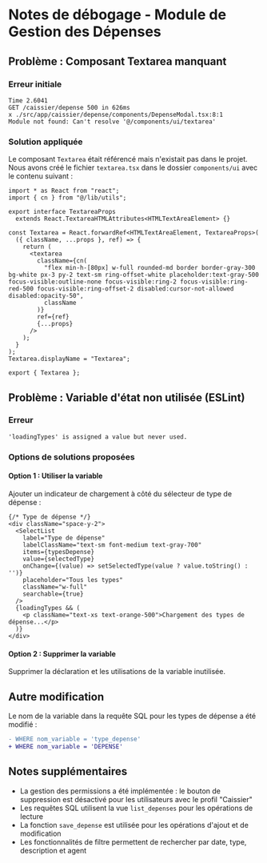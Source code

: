# Notes de débogage - Module de Gestion des Dépenses

## Problème : Composant Textarea manquant

### Erreur initiale
```
Time 2.6041
GET /caissier/depense 500 in 626ms
x ./src/app/caissier/depense/components/DepenseModal.tsx:8:1
Module not found: Can't resolve '@/components/ui/textarea'
```

### Solution appliquée
Le composant `Textarea` était référencé mais n'existait pas dans le projet. Nous avons créé le fichier `textarea.tsx` dans le dossier `components/ui` avec le contenu suivant :

```tsx
import * as React from "react";
import { cn } from "@/lib/utils";

export interface TextareaProps
  extends React.TextareaHTMLAttributes<HTMLTextAreaElement> {}

const Textarea = React.forwardRef<HTMLTextAreaElement, TextareaProps>(
  ({ className, ...props }, ref) => {
    return (
      <textarea
        className={cn(
          "flex min-h-[80px] w-full rounded-md border border-gray-300 bg-white px-3 py-2 text-sm ring-offset-white placeholder:text-gray-500 focus-visible:outline-none focus-visible:ring-2 focus-visible:ring-red-500 focus-visible:ring-offset-2 disabled:cursor-not-allowed disabled:opacity-50",
          className
        )}
        ref={ref}
        {...props}
      />
    );
  }
);
Textarea.displayName = "Textarea";

export { Textarea };
```

## Problème : Variable d'état non utilisée (ESLint)

### Erreur
```
'loadingTypes' is assigned a value but never used.
```

### Options de solutions proposées

#### Option 1 : Utiliser la variable
Ajouter un indicateur de chargement à côté du sélecteur de type de dépense :

```tsx
{/* Type de dépense */}
<div className="space-y-2">
  <SelectList
    label="Type de dépense"
    labelClassName="text-sm font-medium text-gray-700"
    items={typesDepense}
    value={selectedType}
    onChange={(value) => setSelectedType(value ? value.toString() : '')}
    placeholder="Tous les types"
    className="w-full"
    searchable={true}
  />
  {loadingTypes && (
    <p className="text-xs text-orange-500">Chargement des types de dépense...</p>
  )}
</div>
```

#### Option 2 : Supprimer la variable
Supprimer la déclaration et les utilisations de la variable inutilisée.

## Autre modification

Le nom de la variable dans la requête SQL pour les types de dépense a été modifié :
```diff
- WHERE nom_variable = 'type_depense'
+ WHERE nom_variable = 'DEPENSE'
```

## Notes supplémentaires

- La gestion des permissions a été implémentée : le bouton de suppression est désactivé pour les utilisateurs avec le profil "Caissier"
- Les requêtes SQL utilisent la vue `list_depenses` pour les opérations de lecture
- La fonction `save_depense` est utilisée pour les opérations d'ajout et de modification
- Les fonctionnalités de filtre permettent de rechercher par date, type, description et agent
